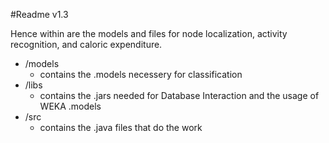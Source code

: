 #Readme v1.3

Hence within are the models and files for node localization, activity recognition, and caloric expenditure.

* /models 
    * contains the .models necessery for classification
* /libs
    * contains the .jars needed for Database Interaction and the usage of WEKA .models
* /src
    * contains the .java files that do the work
